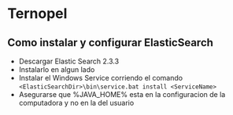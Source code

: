 # Ternopel 

## Como instalar y configurar ElasticSearch

- Descargar Elastic Search 2.3.3
- Instalarlo en algun lado
- Instalar el Windows Service corriendo el comando
``
<ElasticSearchDir>\bin\service.bat install <ServiceName>
``
- Asegurarse que %JAVA_HOME% esta en la configuracion de la computadora y no en la del usuario


